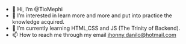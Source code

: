 - 👋 Hi, I’m @TioMephi
- 👀 I’m interested in learn more and more and put into practice the knowledge acquired.
- 🌱 I’m currently learning HTML,CSS and JS (The Trinity of Backend).
- 📫 How to reach me through my email jhonny.danilo@hotmail.com
